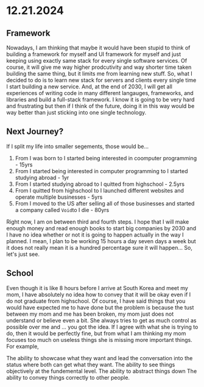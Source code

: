 # 12.21.2024

## Framework

Nowadays, I am thinking that maybe it would have been stupid to think of building a framework for myself and UI framework for myself and just keeping using exactly same stack for every single software services. Of course, it will give me way higher prodcutivity and way shorter time taken building the same thing, but it limits me from learning new stuff. So, what I decided to do is to learn new stack for servers and clients every single time I start building a new service. And, at the end of 2030, I will get all experiences of writing code in many different langauges, frameworks, and libraries and build a full-stack framework. I know it is going to be very hard and frustrating but then if I think of the future, doing it in this way would be way better than just sticking into one single technology.

## Next Journey?

If I split my life into smaller segements, those would be...

1. From I was born to I started being interested in coomputer programming - 15yrs
2. From I started being interested in computer programming to I started studying abroad - 1yr
3. From I started studying abroad to I quitted from highschool - 2.5yrs
4. From I quitted from highschool to I launched different websites and operate multiple businesses - 5yrs
5. From I moved to the US after selling all of those businesses and started a company called `Void`to I die - 80yrs

Right now, I am on between third and fourth steps. I hope that I will make enough money and read enough books to start big companies by 2030 and I have no idea whether or not it is going to happen actually in the way I planned. I mean, I plan to be working 15 hours a day seven days a week but it does not really mean it is a hundred percentage sure it will happen... So, let's just see.

## School

Even though it is like 8 hours before I arrive at South Korea and meet my mom, I have absolutely no idea how to convey that it will be okay even if I do not graduate from highschool. Of course, I have said things that you would have expected me to have done but the problem is because the tust between my mom and me has been broken, my mom just does not understand or believe even a bit. She always tries to get as much control as possible over me and ... you got the idea. If I agree with what she is trying to do, then it would be perfectly fine, but from what I am thinking my mom focuses too much on useless things she is missing more important things. For example,

The ability to showcase what they want and lead the conversation into the status where both can get what they want.
The ability to see things objectively at the fundemental level.
The ability to abstract things down
The ability to convey things correctly to other people.
